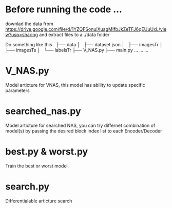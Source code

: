 # Before running the code ...
downlad the data from https://drive.google.com/file/d/1YZQFSonulXuagMIfbJkZeTFJ6qEUuUxL/view?usp=sharing and extract files to a ./data folder

Do something like this
.
├── data
│   ├── dataset.json
│   ├── imagesTr
│   ├── imagesTs
│   └── labelsTr
├── V_NAS.py
├── main.py
...
...
...

# V_NAS.py

Model articture for VNAS, this model has ability to update specific parameters

# searched_nas.py

Model articture for searched NAS, you can try differnet combination of model(s) by passing the desired block index list to each Encoder/Decoder


# best.py & worst.py

Train the best or worst model

# search.py 

Differentialable articture search